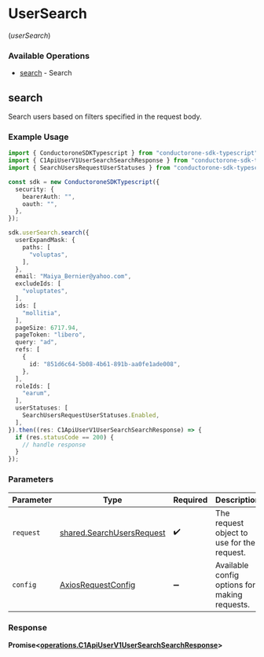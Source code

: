 # UserSearch
(*userSearch*)

### Available Operations

* [search](#search) - Search

## search

Search users based on filters specified in the request body.

### Example Usage

```typescript
import { ConductoroneSDKTypescript } from "conductorone-sdk-typescript";
import { C1ApiUserV1UserSearchSearchResponse } from "conductorone-sdk-typescript/dist/sdk/models/operations";
import { SearchUsersRequestUserStatuses } from "conductorone-sdk-typescript/dist/sdk/models/shared";

const sdk = new ConductoroneSDKTypescript({
  security: {
    bearerAuth: "",
    oauth: "",
  },
});

sdk.userSearch.search({
  userExpandMask: {
    paths: [
      "voluptas",
    ],
  },
  email: "Maiya_Bernier@yahoo.com",
  excludeIds: [
    "voluptates",
  ],
  ids: [
    "mollitia",
  ],
  pageSize: 6717.94,
  pageToken: "libero",
  query: "ad",
  refs: [
    {
      id: "851d6c64-5b08-4b61-891b-aa0fe1ade008",
    },
  ],
  roleIds: [
    "earum",
  ],
  userStatuses: [
    SearchUsersRequestUserStatuses.Enabled,
  ],
}).then((res: C1ApiUserV1UserSearchSearchResponse) => {
  if (res.statusCode == 200) {
    // handle response
  }
});
```

### Parameters

| Parameter                                                              | Type                                                                   | Required                                                               | Description                                                            |
| ---------------------------------------------------------------------- | ---------------------------------------------------------------------- | ---------------------------------------------------------------------- | ---------------------------------------------------------------------- |
| `request`                                                              | [shared.SearchUsersRequest](../../models/shared/searchusersrequest.md) | :heavy_check_mark:                                                     | The request object to use for the request.                             |
| `config`                                                               | [AxiosRequestConfig](https://axios-http.com/docs/req_config)           | :heavy_minus_sign:                                                     | Available config options for making requests.                          |


### Response

**Promise<[operations.C1ApiUserV1UserSearchSearchResponse](../../models/operations/c1apiuserv1usersearchsearchresponse.md)>**

